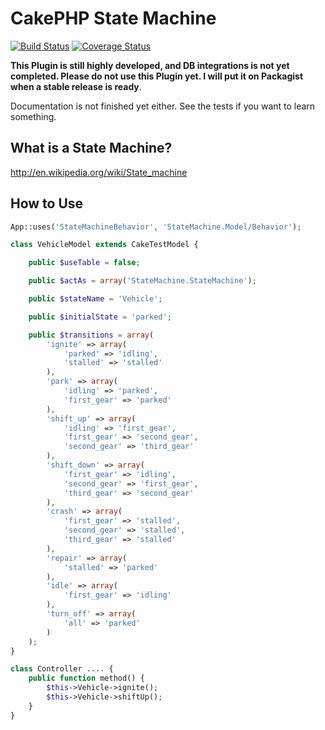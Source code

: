 CakePHP State Machine
=====================
[![Build Status](https://travis-ci.org/davidsteinsland/cakephp-state-machine.png?branch=master)](https://travis-ci.org/davidsteinsland/cakephp-state-machine) [![Coverage Status](https://coveralls.io/repos/davidsteinsland/cakephp-state-machine/badge.png?branch=master)](https://coveralls.io/r/davidsteinsland/cakephp-state-machine?branch=master)

**This Plugin is still highly developed, and DB integrations is not yet completed. Please do not use this Plugin yet. I will put it on Packagist when a stable release is ready**.

Documentation is not finished yet either. See the tests if you want to learn something.

## What is a State Machine?
http://en.wikipedia.org/wiki/State_machine

## How to Use
```php
App::uses('StateMachineBehavior', 'StateMachine.Model/Behavior');

class VehicleModel extends CakeTestModel {

	public $useTable = false;

	public $actAs = array('StateMachine.StateMachine');

	public $stateName = 'Vehicle';

	public $initialState = 'parked';

	public $transitions = array(
		'ignite' => array(
			'parked' => 'idling',
			'stalled' => 'stalled'
		),
		'park' => array(
			'idling' => 'parked',
			'first_gear' => 'parked'
		),
		'shift_up' => array(
			'idling' => 'first_gear',
			'first_gear' => 'second_gear',
			'second_gear' => 'third_gear'
		),
		'shift_down' => array(
			'first_gear' => 'idling',
			'second_gear' => 'first_gear',
			'third_gear' => 'second_gear'
		),
		'crash' => array(
			'first_gear' => 'stalled',
			'second_gear' => 'stalled',
			'third_gear' => 'stalled'
		),
		'repair' => array(
			'stalled' => 'parked'
		),
		'idle' => array(
			'first_gear' => 'idling'
		),
		'turn_off' => array(
			'all' => 'parked'
		)
	);
}
```

```php
class Controller .... {
    public function method() {
        $this->Vehicle->ignite();
        $this->Vehicle->shiftUp();
    }
}
```